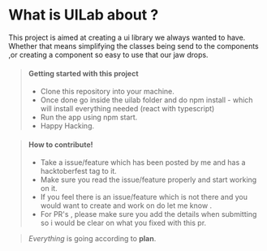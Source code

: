 # What is UILab about ?
This project is aimed at creating a ui library we always wanted to have.
Whether that means simplifying the classes being send to the components ,or creating a component so easy to use that our jaw drops.


> #### Getting started with this project
> -  Clone this repository into your machine.
> -  Once done go inside the uilab folder and do npm install - which will install everything needed (react with typescript)
> -  Run the app using npm start.
> -  Happy Hacking.


> #### How to contribute!
>
> - Take a issue/feature which has been posted by me and has a hacktoberfest tag to it.
> - Make sure you read the issue/feature properly and start working on it.
> - If you feel there is an issue/feature which is not there and you would want to create and work on do let me know .
> - For PR's , please make sure you add the details when submitting so i would be clear on what you fixed with this pr.

>  *Everything* is going according to **plan**.